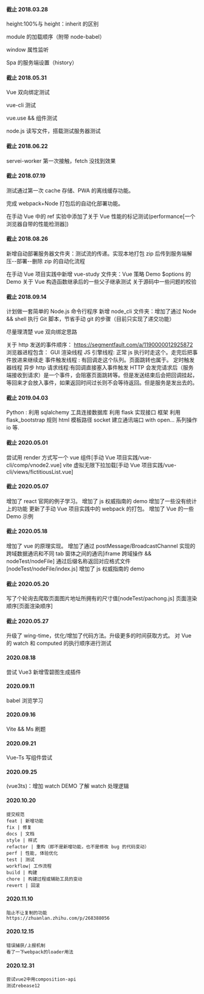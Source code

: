 #### 截止 2018.03.28

height:100%与 height：inherit 的区别

module 的加载顺序（附带 node-babel）

window 属性监听

Spa 的服务端设置（history）

#### 截止 2018.05.31

Vue 双向绑定测试

vue-cli 测试

vue.use && 组件测试

node.js 读写文件，搭载测试服务器测试

#### 截止 2018.06.22

servei-worker 第一次接触，fetch 没找到效果

#### 截止 2018.07.19

测试通过第一次 cache 存储、PWA 的离线缓存功能。

完成 webpack+Node 打包后的自动化部署功能。

在手动 Vue 中的 ref 实验中添加了关于 Vue 性能的标记测试(performance[一个浏览器自带的性能检测器])

#### 截止 2018.08.26

新增自动部署服务器文件夹：测试流的传递。实现本地打包 zip 后传到服务端解压--部署--删除 zip 的自动化流程

在手动 Vue 项目实践中新增 vue-study 文件夹：Vue 策略 Demo \$options 的 Demo 关于 Vue 构造函数继承后的一些父子继承测试 关于源码中一些问题的校验

#### 截止 2018.09.14

计划做一套简单的 Node.js 命令行程序
新增 node_cli 文件夹：增加了通过 Node && shell 执行 Git 脚本，节省手动 git 的步骤（目前只实现了递交功能）

尽量理清楚 vue 双向绑定思路

关于 http 发送的事件顺序：
https://segmentfault.com/a/1190000012925872
浏览器进程包含：
GUI 渲染线程
JS 引擎线程: 正常 js 执行时走这个。走完后把事件放进来继续走
事件触发线程 : 有回调走这个队列。页面跳转也属于。
定时触发器线程
异步 http 请求线程:有回调直接塞入事件触发
HTTP 会发完请求后（服务端接收到请求）是一个事件，会阻塞页面跳转等。但是发送结束后会把回调挂起，等回来才会放入事件，如果返回时间过长则不会等待返回。但是服务是发出去的。

#### 截止 2019.04.03

Python :
利用 sqlalchemy 工具连接数据库
利用 flask 实现接口 框架
利用 flask_bootstrap 规则 html 模板路径
socket 建立通讯端口
with open... 系列操作 io
等.

#### 截止 2020.05.01

尝试用 render 方式写一个 vue 组件[手动 Vue 项目实践/vue-cli/comp/vnode2.vue]
vite
虚拟无限下拉加载[手动 Vue 项目实践/vue-cli/views/fictitiousList.vue]

#### 截止 2020.05.07

增加了 react 官网的例子学习。
增加了 js 权威指南的 demo
增加了一些没有统计上的功能
更新了手动 Vue 项目实践中的 webpack 的打包。
增加了 Vue 的一些 Demo 示例

#### 截止 2020.05.18

增加了 vue 的原理实现。
增加了通过 postMessage/BroadcastChannel 实现的跨域数据通讯和不同 tab 窗体之间的通讯[iframe 跨域操作 && nodeTest/nodeFile]
通过后缀名称返回对应格式文件[nodeTest/nodeFile/index.js]
增加了 js 权威指南的 demo

#### 截止 2020.05.20

写了个轮询去爬取页面图片地址所拥有的尺寸值[nodeTest/pachong.js]
页面渲染顺序[页面渲染顺序]

#### 截止 2020.05.27

升级了 wing-time，优化/增加了代码方法。升级更多的时间获取方式。
对 Vue 的 watch 和 computed 的执行顺序进行测试

#### 2020.08.18

尝试 Vue3
新增雪碧图生成插件

#### 2020.09.11

babel 浏览学习

#### 2020.09.16

Vite && Ms 刷题

#### 2020.09.21

Vue-Ts 写组件尝试

#### 2020.09.25

(vue3ts)：增加 watch DEMO 了解 watch 处理逻辑

#### 2020.10.20

    提交规范
    feat | 新增功能
    fix | 修复
    docs | 文档
    style | 样式
    refactor | 重构（即不是新增功能，也不是修改 bug 的代码变动）
    perf | 性能, 体验优化
    test | 测试
    workflow| 工作流程
    build | 构建
    chore | 构建过程或辅助工具的变动
    revert | 回滚

#### 2020.11.10

    阻止不让复制的功能
    https://zhuanlan.zhihu.com/p/268388056

#### 2020.12.15

    错误捕获/上报机制
    看了一下webpack的loader用法

#### 2020.12.31

    尝试vue2中用composition-api
    测试rebease12

